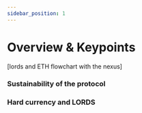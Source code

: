 ```yaml
---
sidebar_position: 1
---
```


# Overview & Keypoints

[lords and ETH flowchart with the nexus]

### Sustainability of the protocol

### Hard currency and LORDS